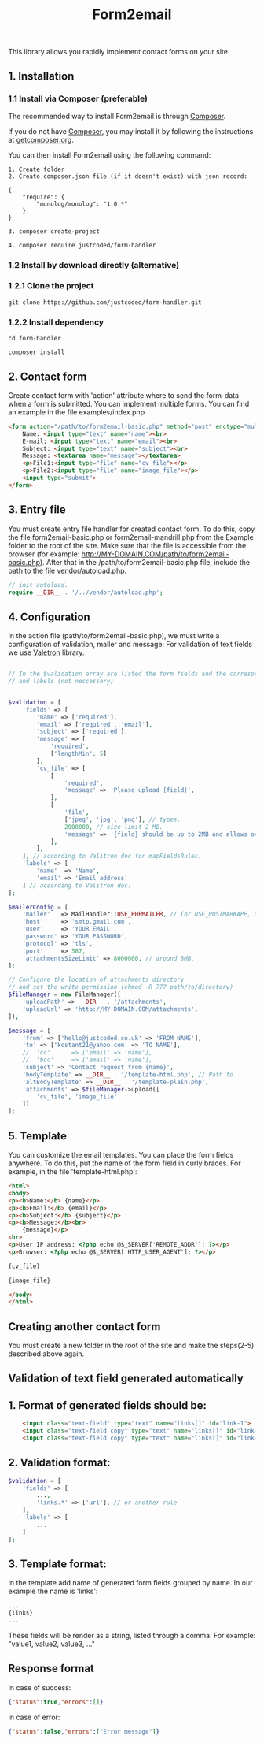 <p align="center">
    <h1 align="center">Form2email</h1>
    <br>
</p>

This library allows you rapidly implement contact forms on your site.

## 1. Installation

### 1.1 Install via Composer (preferable)

The recommended way to install Form2email is through
[Composer](http://getcomposer.org).

If you do not have [Composer](http://getcomposer.org/), you may install it by following the instructions
at [getcomposer.org](http://getcomposer.org/doc/00-intro.md#installation-nix).

You can then install Form2email using the following command:

~~~
1. Create folder 
2. Create composer.json file (if it doesn't exist) with json record:

{
    "require": {
        "monolog/monolog": "1.0.*"
    }
}

3. composer create-project 

4. composer require justcoded/form-handler
~~~
### 1.2 Install by download directly (alternative)

### 1.2.1 Clone the project
~~~
git clone https://github.com/justcoded/form-handler.git
~~~
### 1.2.2 Install dependency
~~~
cd form-handler

composer install
~~~

## 2. Contact form
Create contact form with 'action' attribute where to send the form-data when a form is submitted. You can implement 
multiple forms. You can find an example in the file examples/index.php

```html
<form action="/path/to/form2email-basic.php" method="post" enctype="multipart/form-data">
    Name: <input type="text" name="name"><br>
    E-mail: <input type="text" name="email"><br>
    Subject: <input type="text" name="subject"><br>
	Message: <textarea name="message"></textarea>
    <p>File1:<input type="file" name="cv_file"></p>
    <p>File2:<input type="file" name="image_file"></p>
    <input type="submit">
</form>
```

## 3. Entry file

You must create entry file handler for created contact form. To do this, copy the file 
form2email-basic.php or form2email-mandrill.php from the Example folder to the root of the site. 
Make sure that the file is accessible from the browser (for example: http://MY-DOMAIN.COM/path/to/form2email-basic.php).
After that in the /path/to/form2email-basic.php file, include the path to the file vendor/autoload.php.

```php
// init autoload.
require __DIR__ . '/../vendor/autoload.php';
```

## 4. Configuration

In the action file (path/to/form2email-basic.php), we must write a configuration of validation, mailer and message:
 For validation of text fields we use [Valetron](https://github.com/vlucas/valitron#built-in-validation-rules) library.
 
```php

// In the $validation array are listed the form fields and the corresponding rule 
// and labels (not neccessery)


$validation = [
    'fields' => [
        'name' => ['required'],
        'email' => ['required', 'email'],
        'subject' => ['required'],
        'message' => [
            'required',
            ['lengthMin', 5]
        ],
        'cv_file' => [
            [
                'required',
                'message' => 'Please upload {field}',
            ],
            [
                'file',
                ['jpeg', 'jpg', 'png'], // types.
                2000000, // size limit 2 MB.
                'message' => '{field} should be up to 2MB and allows only file types jpeg, png.',
            ],
        ],
    ], // according to Valitron doc for mapFieldsRules.
    'labels' => [
        'name'  => 'Name',
        'email' => 'Email address'
    ] // according to Valitron doc.
];

$mailerConfig = [
    'mailer'   => MailHandler::USE_PHPMAILER, // (or USE_POSTMARKAPP, USE_MANDRILL)
    'host'     => 'smtp.gmail.com',
    'user'     => 'YOUR EMAIL',
    'password' => 'YOUR PASSWORD',
    'protocol' => 'tls',
    'port'     => 587,
    'attachmentsSizeLimit' => 8000000, // around 8MB.
];

// Configure the location of attachments directory 
// and set the write permission (chmod -R 777 path/to/directory)
$fileManager = new FileManager([
    'uploadPath' => __DIR__ . '/attachments',
    'uploadUrl' => 'http://MY-DOMAIN.COM/attachments',
]);

$message = [
    'from' => ['hello@justcoded.co.uk' => 'FROM NAME'],
    'to' => ['kostant21@yahoo.com' => 'TO NAME'],
    //	'cc'      => ['email' => 'name'],
    //	'bcc'     => ['email' => 'name'],
    'subject' => 'Contact request from {name}',
    'bodyTemplate' => __DIR__ . '/template-html.php', // Path to 
    'altBodyTemplate' => __DIR__ . '/template-plain.php',
    'attachments' => $fileManager->upload([
        'cv_file', 'image_file'
    ])
];
```

## 5. Template
You can customize the email templates. You can place the form fields anywhere. To do this, put the name of the form 
field in curly braces. For example, in the file 'template-html.php':

```html
<html>
<body>
<p><b>Name:</b> {name}</p>
<p><b>Email:</b> {email}</p>
<p><b>Subject:</b> {subject}</p>
<p><b>Message:</b><br>
	{message}</p>
<hr>
<p>User IP address: <?php echo @$_SERVER['REMOTE_ADDR']; ?></p>
<p>Browser: <?php echo @$_SERVER['HTTP_USER_AGENT']; ?></p>

{cv_file}

{image_file}

</body>
</html>
```

Creating another contact form
-----------------------------
You must create a new folder in the root of the site and make the steps(2-5) described above again.

Validation of text field generated automatically
------------------------------------------------

## 1. Format of generated fields should be:
```html
    <input class="text-field" type="text" name="links[]" id="link-1">
    <input class="text-field copy" type="text" name="links[]" id="link-2">
    <input class="text-field copy" type="text" name="links[]" id="link-3">
```

## 2. Validation format:
```php
$validation = [
    'fields' => [
        ...,
        'links.*' => ['url'], // or another rule
    ],
    'labels' => [
        ...
    ]
];
```

## 3. Template format:
In the template add name of generated form fields grouped by name. In our example the name is 'links':
```html
...
{links}
...
```
These fields will be render as a string, listed through a comma.
For example: "value1, value2, value3, ..."

Response format
---------------
In case of success:
```json
{"status":true,"errors":[]}
```
In case of error:
```json
{"status":false,"errors":["Error message"]}
```